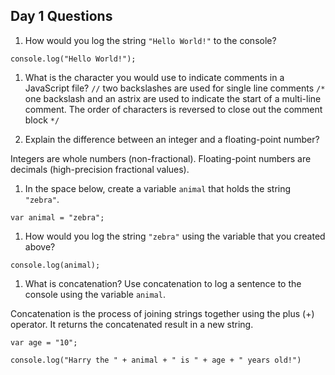 ## Day 1 Questions

1. How would you log the string `"Hello World!"` to the console?

`console.log("Hello World!");`

1. What is the character you would use to indicate comments in a JavaScript file?
`//` two backslashes are used for single line comments
`/*` one backslash and an astrix are used to indicate the start of a multi-line comment. The order of characters is reversed to close out the comment block `*/`

1. Explain the difference between an integer and a floating-point number?

Integers are whole numbers (non-fractional). Floating-point numbers are decimals (high-precision fractional values).

1. In the space below, create a variable `animal` that holds the string `"zebra"`.

`var animal = "zebra";`

1. How would you log the string `"zebra"` using the variable that you created above?

`console.log(animal);`

1. What is concatenation? Use concatenation to log a sentence to the console using the variable `animal`.

Concatenation is the process of joining strings together using the plus (+) operator. It returns the concatenated result in a new string.

`var age = "10";`

`console.log("Harry the " + animal + " is " + age + " years old!")`
